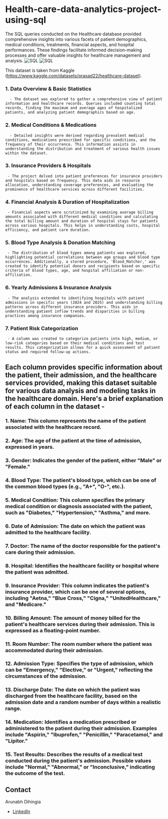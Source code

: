 # Health-care-data-analytics-project-using-sql
The SQL queries conducted on the Healthcare database provided comprehensive insights into various facets of patient demographics, medical conditions, treatments, financial aspects, and hospital performances. These findings facilitate informed decision-making processes and offer valuable insights for healthcare management and analysis.
![SQL](https://img.shields.io/badge/Language-%20SQL-yellow/Workbench)
![SQL](https://img.shields.io/badge/Workbench-%20MySQL-green)

This dataset is taken from Kaggle (https://www.kaggle.com/datasets/prasad22/healthcare-dataset).

### 1. **Data Overview & Basic Statistics**
      - The dataset was explored to gather a comprehensive view of patient information and healthcare records. Queries included counting total records, finding the maximum and average ages of hospitalized patients, and analyzing patient demographics based on age.

### 2. **Medical Conditions & Medications**
      - Detailed insights were derived regarding prevalent medical conditions, medications prescribed for specific conditions, and the frequency of their occurrence. This information assists in understanding the distribution and treatment of various health issues within the dataset.

### 3. **Insurance Providers & Hospitals**
     - The project delved into patient preferences for insurance providers and hospitals based on frequency. This data aids in resource allocation, understanding coverage preferences, and evaluating the prominence of healthcare services across different facilities.

### 4. **Financial Analysis & Duration of Hospitalization**
     - Financial aspects were scrutinized by examining average billing amounts associated with different medical conditions and calculating the total billing amount and duration of hospital stays for patients across various hospitals. This helps in understanding costs, hospital efficiency, and patient care duration.

### 5. **Blood Type Analysis & Donation Matching**
     - The distribution of blood types among patients was explored, highlighting potential correlations between age groups and blood type occurrences. Additionally, a stored procedure, 'Blood_Matcher,' was created to identify potential donors and recipients based on specific criteria of blood types, age, and hospital affiliation or non-affiliation.

### 6. **Yearly Admissions & Insurance Analysis**
     - The analysis extended to identifying hospitals with patient admissions in specific years (2024 and 2025) and understanding billing patterns across different insurance providers. This aids in understanding patient inflow trends and disparities in billing practices among insurance companies.

### 7. **Patient Risk Categorization**
     - A column was created to categorize patients into high, medium, or low-risk categories based on their medical conditions and test results. This categorization allows for a quick assessment of patient status and required follow-up actions.

## Each column provides specific information about the patient, their admission, and the healthcare services provided, making this dataset suitable for various data analysis and modeling tasks in the healthcare domain. Here's a brief explanation of each column in the dataset -

### 1. Name: This column represents the name of the patient associated with the healthcare record.
### 2. Age: The age of the patient at the time of admission, expressed in years.
### 3. Gender: Indicates the gender of the patient, either "Male" or "Female."
### 4. Blood Type: The patient's blood type, which can be one of the common blood types (e.g., "A+", "O-", etc.).
### 5. Medical Condition: This column specifies the primary medical condition or diagnosis associated with the patient, such as "Diabetes," "Hypertension," "Asthma," and more.
### 6. Date of Admission: The date on which the patient was admitted to the healthcare facility.
### 7. Doctor: The name of the doctor responsible for the patient's care during their admission.
### 8. Hospital: Identifies the healthcare facility or hospital where the patient was admitted.
### 9. Insurance Provider: This column indicates the patient's insurance provider, which can be one of several options, including "Aetna," "Blue Cross," "Cigna," "UnitedHealthcare," and "Medicare."
### 10. Billing Amount: The amount of money billed for the patient's healthcare services during their admission. This is expressed as a floating-point number.
### 11. Room Number: The room number where the patient was accommodated during their admission.
### 12. Admission Type: Specifies the type of admission, which can be "Emergency," "Elective," or "Urgent," reflecting the circumstances of the admission.
### 13. Discharge Date: The date on which the patient was discharged from the healthcare facility, based on the admission date and a random number of days within a realistic range.
### 14. Medication: Identifies a medication prescribed or administered to the patient during their admission. Examples include "Aspirin," "Ibuprofen," "Penicillin," "Paracetamol," and "Lipitor."
### 15. Test Results: Describes the results of a medical test conducted during the patient's admission. Possible values include "Normal," "Abnormal," or "Inconclusive," indicating the outcome of the test.

## Contact

Arunabh Dihingia
  * [LinkedIn](https://www.linkedin.com/public-profile/settings?lipi=urn%3Ali%3Apage%3Ad_flagship3_profile_self_edit_contact-info%3BJ7yHyC6vS5WDPTgAaPbgrg%3D%3D)
    
